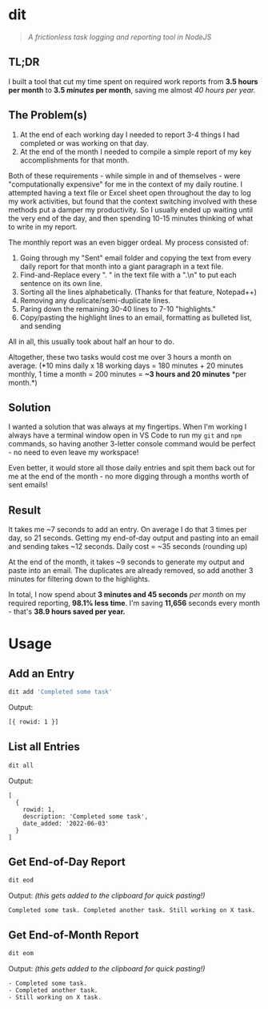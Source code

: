 # dit

> _A frictionless task logging and reporting tool in NodeJS_

## TL;DR

I built a tool that cut my time spent on required work reports from **3.5 hours per month** to **3.5 _minutes_ per month**, saving me almost _40 hours per year._

## The Problem(s)

1. At the end of each working day I needed to report 3-4 things I had completed or was working on that day.
1. At the end of the month I needed to compile a simple report of my key accomplishments for that month.

Both of these requirements - while simple in and of themselves - were "computationally expensive" for me in the context of my daily routine. I attempted having a text file or Excel sheet open throughout the day to log my work activities, but found that the context switching involved with these methods put a damper my productivity. So I usually ended up waiting until the very end of the day, and then spending 10-15 minutes thinking of what to write in my report.

The monthly report was an even bigger ordeal. My process consisted of:

1. Going through my "Sent" email folder and copying the text from every daily report for that month into a giant paragraph in a text file.
1. Find-and-Replace every ". " in the text file with a ".\n" to put each sentence on its own line.
1. Sorting all the lines alphabetically. (Thanks for that feature, Notepad++)
1. Removing any duplicate/semi-duplicate lines.
1. Paring down the remaining 30-40 lines to 7-10 "highlights."
1. Copy/pasting the highlight lines to an email, formatting as bulleted list, and sending

All in all, this usually took about half an hour to do.

Altogether, these two tasks would cost me over 3 hours a month on average. (*10 mins daily x 18 working days = 180 minutes + 20 minutes monthly, 1 time a month = 200 minutes = **~3 hours and 20 minutes** *per month.\*)

## Solution

I wanted a solution that was always at my fingertips. When I'm working I always have a terminal window open in VS Code to run my `git` and `npm` commands, so having another 3-letter console command would be perfect - no need to even leave my workspace!

Even better, it would store all those daily entries and spit them back out for me at the end of the month - no more digging through a months worth of sent emails!

## Result

It takes me ~7 seconds to add an entry. On average I do that 3 times per day, so 21 seconds. Getting my end-of-day output and pasting into an email and sending takes ~12 seconds. Daily cost = ~35 seconds (rounding up)

At the end of the month, it takes ~9 seconds to generate my output and paste into an email. The duplicates are already removed, so add another 3 minutes for filtering down to the highlights.

In total, I now spend about **3 minutes and 45 seconds** _per month_ on my required reporting, **98.1% less time**. I'm saving **11,656** seconds every month - that's **38.9 hours saved per year.**

# Usage

## Add an Entry

```bash
dit add 'Completed some task'
```

Output:

```bash
[{ rowid: 1 }]
```

## List all Entries

```bash
dit all
```

Output:

```
[
  {
    rowid: 1,
    description: 'Completed some task',
    date_added: '2022-06-03'
  }
]
```

## Get End-of-Day Report

```bash
dit eod
```

Output: _(this gets added to the clipboard for quick pasting!)_

```
Completed some task. Completed another task. Still working on X task.
```

## Get End-of-Month Report

```bash
dit eom
```

Output: _(this gets added to the clipboard for quick pasting!)_

```
- Completed some task.
- Completed another task.
- Still working on X task.
```
